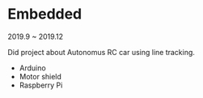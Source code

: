 # Embedded

2019.9 ~ 2019.12

Did project about Autonomus RC car using line tracking.

- Arduino
- Motor shield
- Raspberry Pi
